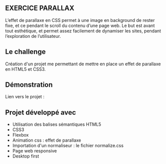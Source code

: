 ## EXERCICE PARALLAX

L’effet de parallaxe en CSS permet à une image en background de rester fixe, et ce pendant le scroll du contenu d’une page web. Le but est avant tout esthétique, et permet assez facilement de dynamiser les sites, pendant l’exploration de l’utilisateur.

## Le challenge

Création d'un projet me permettant de mettre en place un effet de parallaxe en HTML5 et CSS3.

## Démonstration

Lien vers le projet :

## Projet développé avec

- Utilisation des balises sémantiques HTML5
- CSS3
- Flexbox
- Animation css : effet de parallaxe
- Importation d'un normaliseur : le fichier normalize.css
- Page web responsive
- Desktop first
